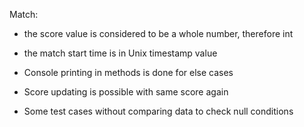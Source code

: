 Match:
- the score value is considered to be a whole number, therefore int
- the match start time is in Unix timestamp value

- Console printing in methods is done for else cases
- Score updating is possible with same score again
- Some test cases without comparing data to check null conditions